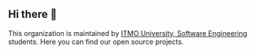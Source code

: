 ## Hi there 👋

This organization is maintained by [ITMO University, Software Engineering](https://se.ifmo.ru/) students. Here you can find our open source projects.
